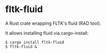 # fltk-fluid

A Rust crate wrapping FLTK's fluid (RAD tool).

It allows installing fluid via cargo-install:

```
$ cargo install fltk-fluid
$ fltk-fluid &
```
